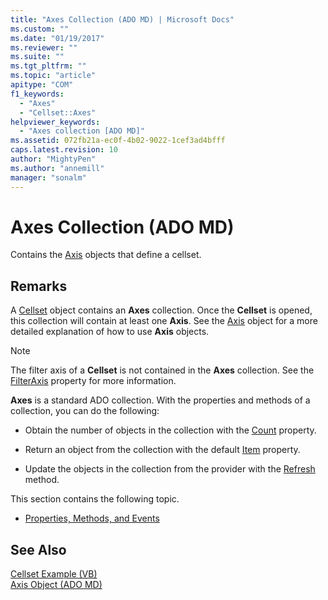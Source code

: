 ```yaml
---
title: "Axes Collection (ADO MD) | Microsoft Docs"
ms.custom: ""
ms.date: "01/19/2017"
ms.reviewer: ""
ms.suite: ""
ms.tgt_pltfrm: ""
ms.topic: "article"
apitype: "COM"
f1_keywords: 
  - "Axes"
  - "Cellset::Axes"
helpviewer_keywords: 
  - "Axes collection [ADO MD]"
ms.assetid: 072fb21a-ec0f-4b02-9022-1cef3ad4bfff
caps.latest.revision: 10
author: "MightyPen"
ms.author: "annemill"
manager: "sonalm"
---
```

# Axes Collection (ADO MD)
Contains the [Axis](../../../ado/reference/ado-md-api/axis-object-ado-md.md) objects that define a cellset.  
  
## Remarks  
 A [Cellset](../../../ado/reference/ado-md-api/cellset-object-ado-md.md) object contains an **Axes** collection. Once the **Cellset** is opened, this collection will contain at least one **Axis**. See the [Axis](../../../ado/reference/ado-md-api/axis-object-ado-md.md) object for a more detailed explanation of how to use **Axis** objects.  
  
> [!NOTE]
>  The filter axis of a **Cellset** is not contained in the **Axes** collection. See the [FilterAxis](../../../ado/reference/ado-md-api/filteraxis-property-ado-md.md) property for more information.  
  
 **Axes** is a standard ADO collection. With the properties and methods of a collection, you can do the following:  
  
-   Obtain the number of objects in the collection with the [Count](../../../ado/reference/ado-api/count-property-ado.md) property.  
  
-   Return an object from the collection with the default [Item](../../../ado/reference/ado-api/item-property-ado.md) property.  
  
-   Update the objects in the collection from the provider with the [Refresh](../../../ado/reference/ado-api/refresh-method-ado.md) method.  
  
 This section contains the following topic.  
  
-   [Properties, Methods, and Events](../../../ado/reference/ado-md-api/axes-collection-properties-methods-and-events.md)  
  
## See Also  
 [Cellset Example (VB)](../../../ado/reference/ado-md-api/cellset-example-vb.md)   
 [Axis Object (ADO MD)](../../../ado/reference/ado-md-api/axis-object-ado-md.md)